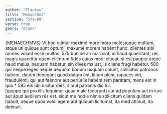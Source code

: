 ```yaml
---
author: "Plautus"
title: "Menaechmi"
section: "571–89"
verse: true
genre: "drama"
---
```


{MENAECHMVS} Vt hóc utimúr maximé more móro
moléstoque múltum, atque utí quique súnt
optumí, maxumé morem habént hunc:
cliéntes sibi ómnes volúnt esse múltos:
575
boníne an malí sint, id haúd quaeritánt;
res magís quaeritúr quam cliéntum fidés
cuius modí clueat.
si ést pauper átque haud malús, nequam habétur,
sin díves malúst, is cliéns frugi habétur.
580
quí neque legés neque aequóm bonum usquám colunt,
sollícitos patrónos habént.
datúm denegánt quod datum ést, litiúm plení, rapaces
virí, fraudulénti,
qui aut faénore aut periúriis habént rem parátam,
mens est in quo *
585
eís ubi dicitur dies, simul patronis dicitur.  
[quippe qui pro illis loquimur quae male fecerunt]
aut ád populum aut ín iure aut ápud aedilem rés est.
sicút me hodie nimis sóllicitum cliens quídam habuit, neque quód volui
agere aút quicum licitumst, ita med attinuit, ita detinuit.